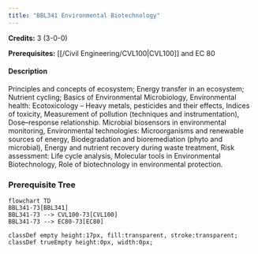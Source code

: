 ```yaml
---
title: "BBL341 Environmental Biotechnology"
---
```

**Credits:** 3 (3-0-0)

**Prerequisites:** [[/Civil Engineering/CVL100|CVL100]] and EC 80

#### Description
Principles and concepts of ecosystem; Energy transfer in an ecosystem; Nutrient cycling; Basics of Environmental Microbiology, Environmental health: Ecotoxicology – Heavy metals, pesticides and their effects, Indices of toxicity, Measurement of pollution (techniques and instrumentation), Dose–response relationship. Microbial biosensors in environmental monitoring, Environmental technologies: Microorganisms and renewable sources of energy, Biodegradation and bioremediation (phyto and microbial), Energy and nutrient recovery during waste treatment, Risk assessment: Life cycle analysis, Molecular tools in Environmental Biotechnology, Role of biotechnology in environmental protection.

### Prerequisite Tree

```mermaid
flowchart TD
BBL341-73[BBL341]
BBL341-73 --> CVL100-73[CVL100]
BBL341-73 --> EC80-73[EC80]

classDef empty height:17px, fill:transparent, stroke:transparent;
classDef trueEmpty height:0px, width:0px;
```